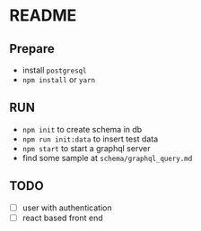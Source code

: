 # README

## Prepare

- install `postgresql`
- `npm install` or `yarn`

## RUN

- `npm init` to create schema in db
- `npm run init:data` to insert test data
- `npm start` to start a graphql server
- find some sample at `schema/graphql_query.md`

## TODO

- [ ] user with authentication
- [ ] react based front end

